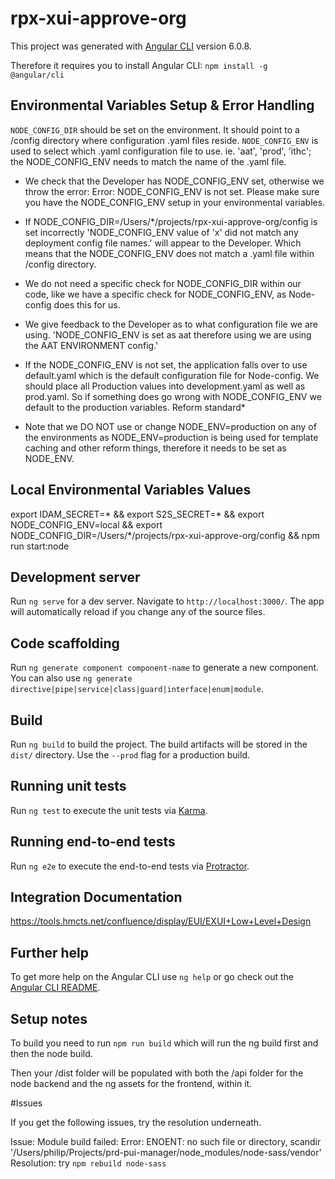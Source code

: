 # rpx-xui-approve-org

This project was generated with [Angular CLI](https://github.com/angular/angular-cli) version 6.0.8.

Therefore it requires you to install Angular CLI:
`npm install -g @angular/cli`

## Environmental Variables Setup & Error Handling

`NODE_CONFIG_DIR` should be set on the environment. It should point to a /config directory where configuration .yaml files reside. 
`NODE_CONFIG_ENV` is used to select which .yaml configuration file to use. ie. 'aat', 'prod', 'ithc'; the NODE_CONFIG_ENV needs to match
the name of the .yaml file.

- We check that the Developer has NODE_CONFIG_ENV set, otherwise we throw the error: Error: NODE_CONFIG_ENV is not set. Please make sure you have the NODE_CONFIG_ENV 
setup in your environmental variables.

- If NODE_CONFIG_DIR=/Users/*/projects/rpx-xui-approve-org/config is set incorrectly 'NODE_CONFIG_ENV value of 'x' did not match any deployment config file names.' will appear to the Developer.
Which means that the NODE_CONFIG_ENV does not match a .yaml file within /config directory.

- We do not need a specific check for NODE_CONFIG_DIR within our code, like we have a specific check for NODE_CONFIG_ENV,
as Node-config does this for us.

- We give feedback to the Developer as to what configuration file we are using. 'NODE_CONFIG_ENV is set as aat therefore using we are using 
the AAT ENVIRONMENT config.'

- If the NODE_CONFIG_ENV is not set, the application falls over to use default.yaml which is the default configuration file for Node-config.
We should place all Production values into development.yaml as well as prod.yaml. So if something does go wrong with NODE_CONFIG_ENV
we default to the production variables. Reform standard*

- Note that we DO NOT use or change NODE_ENV=production on any of the environments as NODE_ENV=production is being used
for template caching and other reform things, therefore it needs to be set as NODE_ENV.

## Local Environmental Variables Values

export IDAM_SECRET=* && export S2S_SECRET=* && export NODE_CONFIG_ENV=local && export NODE_CONFIG_DIR=/Users/*/projects/rpx-xui-approve-org/config && npm run start:node

## Development server

Run `ng serve` for a dev server. Navigate to `http://localhost:3000/`. The app will automatically reload if you change any of the source files.

## Code scaffolding

Run `ng generate component component-name` to generate a new component. You can also use `ng generate directive|pipe|service|class|guard|interface|enum|module`.

## Build

Run `ng build` to build the project. The build artifacts will be stored in the `dist/` directory. Use the `--prod` flag for a production build.

## Running unit tests

Run `ng test` to execute the unit tests via [Karma](https://karma-runner.github.io).

## Running end-to-end tests

Run `ng e2e` to execute the end-to-end tests via [Protractor](http://www.protractortest.org/).

## Integration Documentation

https://tools.hmcts.net/confluence/display/EUI/EXUI+Low+Level+Design

## Further help

To get more help on the Angular CLI use `ng help` or go check out the [Angular CLI README](https://github.com/angular/angular-cli/blob/master/README.md).

## Setup notes

To build you need to run `npm run build` which will run the ng build first and then the
node build.

Then your /dist folder will be populated with both the /api folder for the node backend and the ng assets for the frontend, within it.

#Issues

If you get the following issues, try the resolution underneath.

Issue: Module build failed: Error: ENOENT: no such file or directory, scandir '/Users/philip/Projects/prd-pui-manager/node_modules/node-sass/vendor'
Resolution: try `npm rebuild node-sass`

